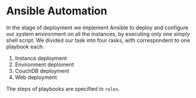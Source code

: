 # Ansible Automation

In the stage of deployment we implement Ansible to deploy and configure our system environment on all the instances, by executing only one simply shell script.  We divided our task into four rasks, with correspondent to one playbook each:

1. Instance deployment
2. Environment deploment
3. CouchDB deployment
4. Web deployment

The steps of playbooks are specified in ```roles```.
